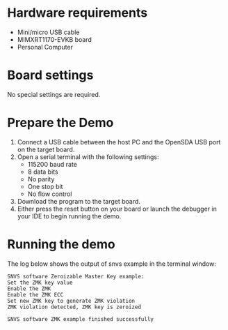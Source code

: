 Hardware requirements
=====================
- Mini/micro USB cable
- MIMXRT1170-EVKB board
- Personal Computer

Board settings
============
No special settings are required.

Prepare the Demo
===============
1.  Connect a USB cable between the host PC and the OpenSDA USB port on the target board. 
2.  Open a serial terminal with the following settings:
    - 115200 baud rate
    - 8 data bits
    - No parity
    - One stop bit
    - No flow control
3.  Download the program to the target board.
4.  Either press the reset button on your board or launch the debugger in your IDE to begin running the demo.

Running the demo
================
The log below shows the output of snvs example in the terminal window:
~~~~~~~~~~~~~~~~~~~~~~~~~~~~~~~~~~~
SNVS software Zeroizable Master Key example:
Set the ZMK key value
Enable the ZMK
Enable the ZMK ECC
Set new ZMK key to generate ZMK violation
ZMK violation detected, ZMK key is zeroized

SNVS software ZMK example finished successfully
~~~~~~~~~~~~~~~~~~~~~~~~~~~~~~~~~~~
